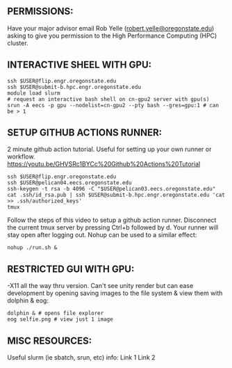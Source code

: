 ## PERMISSIONS:
Have your major advisor email Rob Yelle (robert.yelle@oregonstate.edu) asking to give you permission to the High Performance Computing (HPC) cluster. 

## INTERACTIVE SHEEL WITH GPU:
```
ssh $USER@flip.engr.oregonstate.edu 
ssh $USER@submit-b.hpc.engr.oregonstate.edu 
module load slurm 
# request an interactive bash shell on cn-gpu2 server with gpu(s) 
srun -A eecs -p gpu --nodelist=cn-gpu2 --pty bash --gres=gpu:1 # can be > 1 
```  
## SETUP GITHUB ACTIONS RUNNER:

2 minute github action tutorial. Useful for setting up your own runner or workflow.
https://youtu.be/GHVSRc1BYCc%20Github%20Actions%20Tutorial 

```
ssh $USER@flip.engr.oregonstate.edu 
ssh $USER@pelican04.eecs.oregonstate.edu 
ssh-keygen -t rsa -b 4096 -C "$USER@pelican03.eecs.oregonstate.edu" 
cat .ssh/id_rsa.pub | ssh $USER@submit-b.hpc.engr.oregonstate.edu 'cat >> .ssh/authorized_keys' 
tmux 
```
Follow the steps of this video to setup a github action runner.
Disconnect the current tmux server by pressing Ctrl+b followed by d. Your runner will stay open after logging out. Nohup can be used to a similar effect: 

```nohup ./run.sh &```

## RESTRICTED GUI WITH GPU:
-X11 all the way thru version. Can't see unity render but can ease development by opening saving images to the file system & view them with dolphin & eog: 
 
```
dolphin & # opens file explorer 
eog selfie.png # view just 1 image
```

## MISC RESOURCES:
Useful slurm (ie sbatch, srun, etc) info: Link 1 Link 2 


 

 
